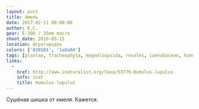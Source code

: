 ```yaml
---
layout: post
title: Хмель
date: 2017-02-11 00:00:00
author: К.С.
gear: E-300 / 35mm macro
shoot_date: 2016-05-15
location: Агрогородок
colors: ['030101', '1e0a04']
tags: [plantae, tracheophyta, magnoliopsida, rosales, cannabaceae, humulus, humulus lupulus]
links:
  -
    href: http://www.inaturalist.org/taxa/53779-Humulus-lupulus
    info: inat
    title: Humulus lupulus
---
```


Сушёная шишка от хмеля. Кажется.
